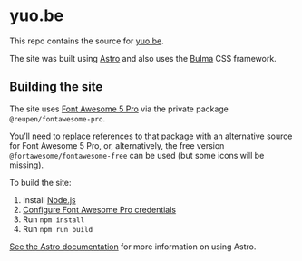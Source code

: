 # yuo.be

This repo contains the source for [yuo.be](https://yuo.be).

The site was built using [Astro](https://astro.build) and also uses the [Bulma](https://bulma.io/) CSS framework.

## Building the site

The site uses [Font Awesome 5 Pro](https://fontawesome.com/pro) via the private package `@reupen/fontawesome-pro`.

You’ll need to replace references to that package with an alternative source for Font Awesome 5 Pro, or, alternatively, the free version `@fortawesome/fontawesome-free` can be used (but some icons will be missing).

To build the site:

1. Install [Node.js](https://nodejs.org/en/)
1. [Configure Font Awesome Pro credentials](https://fontawesome.com/how-to-use/on-the-web/setup/using-package-managers)
1. Run `npm install`
1. Run `npm run build`

[See the Astro documentation](https://docs.astro.build/en/) for more information on using Astro.
